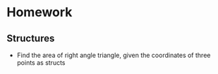 # Homework

## Structures
* Find the area of right angle triangle, given the coordinates of three points as structs

